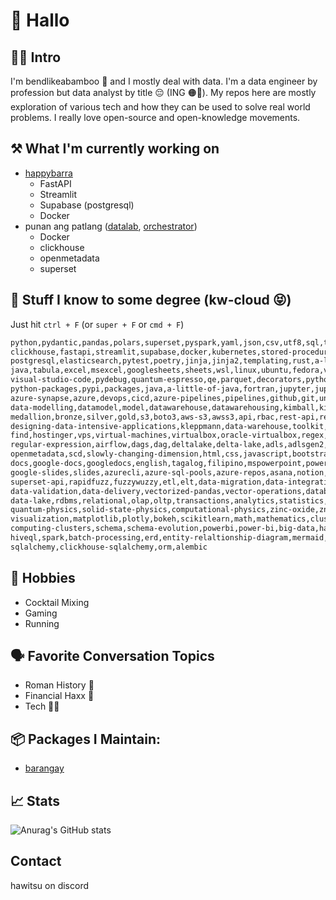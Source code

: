 # 👋 Hallo

## 🙋‍♂️ Intro
I'm bendlikeabamboo 🎍 and I mostly deal with data. 
I'm a data engineer by profession but data analyst by title 😔 (ING 🟠🦁).
My repos here are mostly exploration of various tech and
how they can be used to solve real world problems.
I really love open-source and open-knowledge movements.

## ⚒️ What I'm currently working on
- [happybarra](https://github.com/bendlikeabamboo/happybarra)
  - FastAPI
  - Streamlit
  - Supabase (postgresql)
  - Docker
- punan ang patlang ([datalab](https://github.com/bendlikeabamboo/pap-datalab),
  [orchestrator](https://github.com/bendlikeabamboo/pap-orchestrator))
  - Docker
  - clickhouse
  - openmetadata
  - superset
 
## 🤯 Stuff I know to some degree (kw-cloud 😝)
Just hit `ctrl + F` (or `super + F` or `cmd + F`)
```html
python,pydantic,pandas,polars,superset,pyspark,yaml,json,csv,utf8,sql,tsql,trino,
clickhouse,fastapi,streamlit,supabase,docker,kubernetes,stored-procedures,mssql,
postgresql,elasticsearch,pytest,poetry,jinja,jinja2,templating,rust,a-little-of-rust,
java,tabula,excel,msexcel,googlesheets,sheets,wsl,linux,ubuntu,fedora,vscode,
visual-studio-code,pydebug,quantum-espresso,qe,parquet,decorators,python-decorators,
python-packages,pypi,packages,java,a-little-of-java,fortran,jupyter,jupyterlab,notebook,
azure-synapse,azure,devops,cicd,azure-pipelines,pipelines,github,git,unicde,bom,
data-modelling,datamodel,model,datawarehouse,datawarehousing,kimball,kimball-and-inmon,
medallion,bronze,silver,gold,s3,boto3,aws-s3,awss3,api,rbac,rest-api,restapi,
designing-data-intensive-applications,kleppmann,data-warehouse,toolkit,vim,less,cat,
find,hostinger,vps,virtual-machines,virtualbox,oracle-virtualbox,regex,
regular-expression,airflow,dags,dag,deltalake,delta-lake,adls,adlsgen2,redshift,dbeaver,
openmetadata,scd,slowly-changing-dimension,html,css,javascript,bootstrap,msword,word,
docs,google-docs,googledocs,english,tagalog,filipino,mspowerpoint,powerpoint,
google-slides,slides,azurecli,azure-sql-pools,azure-repos,asana,notion,bash,shell,redis,
superset-api,rapidfuzz,fuzzywuzzy,etl,elt,data-migration,data-integration,
data-validation,data-delivery,vectorized-pandas,vector-operations,database,datalake,
data-lake,rdbms,relational,olap,oltp,transactions,analytics,statistics,physics,
quantum-physics,solid-state-physics,computational-physics,zinc-oxide,zno,data-science,
visualization,matplotlib,plotly,bokeh,scikitlearn,math,mathematics,clusters,
computing-clusters,schema,schema-evolution,powerbi,power-bi,big-data,hadoop,hive,
hiveql,spark,batch-processing,erd,entity-relaltionship-diagram,mermaid,markdown
sqlalchemy,clickhouse-sqlalchemy,orm,alembic
```

## 🏓 Hobbies
- Cocktail Mixing
- Gaming
- Running

## 🗣️ Favorite Conversation Topics
- Roman History 📖
- Financial Haxx 🤑
- Tech 🧑‍💻

## 📦 Packages I Maintain:
- [barangay](https://pypi.org/project/barangay/)

## 📈 Stats
![Anurag's GitHub stats](https://github-readme-stats.vercel.app/api?username=bendlikeabamboo&theme=transparent&show_icons=true)

## Contact
hawitsu on discord
